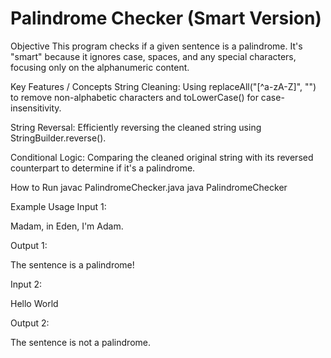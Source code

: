 # Palindrome Checker (Smart Version)
Objective
This program checks if a given sentence is a palindrome. It's "smart" because it ignores case, spaces, and any special characters, focusing only on the alphanumeric content.

Key Features / Concepts
String Cleaning: Using replaceAll("[^a-zA-Z]", "") to remove non-alphabetic characters and toLowerCase() for case-insensitivity.

String Reversal: Efficiently reversing the cleaned string using StringBuilder.reverse().

Conditional Logic: Comparing the cleaned original string with its reversed counterpart to determine if it's a palindrome.

How to Run
javac PalindromeChecker.java
java PalindromeChecker

Example Usage
Input 1:

Madam, in Eden, I'm Adam.

Output 1:

The sentence is a palindrome!

Input 2:

Hello World

Output 2:

The sentence is not a palindrome.
